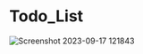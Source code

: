 # Todo_List
![Screenshot 2023-09-17 121843](https://github.com/abhisheksingh4891/Todo_List/assets/75315222/0315d2e6-f6e0-4c28-bc3f-db6a4fdbb2cf)
